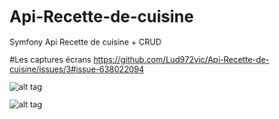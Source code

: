 # Api-Recette-de-cuisine
Symfony Api Recette de cuisine + CRUD

#Les captures écrans https://github.com/Lud972vic/Api-Recette-de-cuisine/issues/3#issue-638022094

![alt tag](https://user-images.githubusercontent.com/52196263/84549442-42c87b00-ad08-11ea-8144-bca0c0a10bf8.PNG)

![alt tag](https://user-images.githubusercontent.com/52196263/84549436-41974e00-ad08-11ea-9f01-98375e40dae2.PNG)

